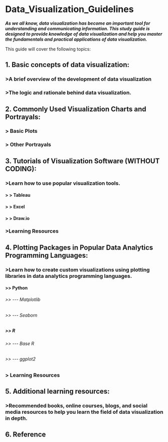 # Data_Visualization_Guidelines
***As we all know, data visualization has become an important tool for understanding and communicating information. This study guide is designed to provide knowledge of data visualization and help you master the fundamentals and practical applications of data visualization.***

This guide will cover the following topics:

## 1. Basic concepts of data visualization:

### >A brief overview of the development of data visualization
### >The logic and rationale behind data visualization.

## 2. Commonly Used Visualization Charts and Portrayals:
### > Basic Plots
### > Other Portrayals

## 3. Tutorials of Visualization Software (WITHOUT CODING):

### >Learn how to use popular visualization tools.
#### > > Tableau
#### > > Excel
#### > > Draw.io
### >Learning Resources

## 4. Plotting Packages in Popular Data Analytics Programming Languages:

### >Learn how to create custom visualizations using plotting libraries in data analytics programming languages.
#### >> Python
###### >> --- Matplotlib
###### >> --- Seaborn
##### >> R
###### >> --- Base R
###### >> --- ggplot2
### > Learning Resources

## 5. Additional learning resources:

### >Recommended books, online courses, blogs, and social media resources to help you learn the field of data visualization in depth.
## 6. Reference
